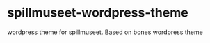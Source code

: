 spillmuseet-wordpress-theme
===========================

wordpress theme for spillmuseet. Based on bones wordpress theme
